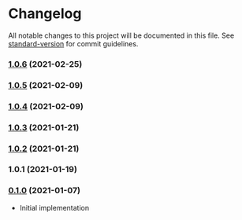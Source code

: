# Changelog

All notable changes to this project will be documented in this file. See [standard-version](https://github.com/conventional-changelog/standard-version) for commit guidelines.

### [1.0.6](https://github.com/maidsafe/brb_dt_orswot/compare/v1.0.5...v1.0.6) (2021-02-25)

### [1.0.5](https://github.com/maidsafe/brb_dt_orswot/compare/v1.0.4...v1.0.5) (2021-02-09)

### [1.0.4](https://github.com/maidsafe/brb_dt_orswot/compare/v1.0.3...v1.0.4) (2021-02-09)

### [1.0.3](https://github.com/maidsafe/brb_dt_orswot/compare/v1.0.2...v1.0.3) (2021-01-21)

### [1.0.2](https://github.com/maidsafe/brb_dt_orswot/compare/v1.0.1...v1.0.2) (2021-01-21)

### 1.0.1 (2021-01-19)

### [0.1.0](https://github.com/maidsafe/sn_launch_tool/compare/v0.1.0...v0.1.0) (2021-01-07)
* Initial implementation
